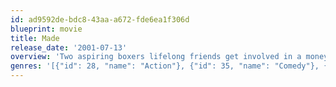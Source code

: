 ```yaml
---
id: ad9592de-bdc8-43aa-a672-fde6ea1f306d
blueprint: movie
title: Made
release_date: '2001-07-13'
overview: 'Two aspiring boxers lifelong friends get involved in a money-laundering scheme through a low-level organized crime group.'
genres: '[{"id": 28, "name": "Action"}, {"id": 35, "name": "Comedy"}, {"id": 53, "name": "Thriller"}]'
---
```

